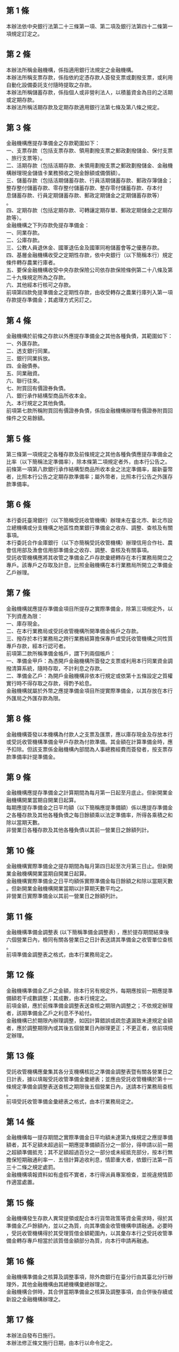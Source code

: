 第 1 條
-------
本辦法依中央銀行法第二十三條第一項、第二項及銀行法第四十二條第一  
項規定訂定之。

第 2 條
-------
本辦法所稱金融機構，係指適用銀行法規定之金融機構。                
本辦法所稱支票存款，係指依約定憑存款人簽發支票或劃撥支票，或利用  
自動化設備委託支付隨時提取之存款。                                
本辦法所稱儲蓄存款，係指個人或非營利法人，以積蓄資金為目的之活期  
或定期存款。                                                      
本辦法所稱活期存款及定期存款適用銀行法第七條及第八條之規定。

第 3 條
-------
金融機構應提存準備金之存款範圍如下：  
一、支票存款（包括支票存款、領用劃撥支票之郵政劃撥儲金、保付支票  
    、旅行支票等）。  
二、活期存款（包括活期存款、未領用劃撥支票之郵政劃撥儲金、金融機  
    構辦理現金儲值卡業務預收之現金餘額或備償額）。  
三、儲蓄存款（包括活期儲蓄存款、行員活期儲蓄存款、郵政存簿儲金；  
    整存整付儲蓄存款、零存整付儲蓄存款、整存零付儲蓄存款、存本付  
    息儲蓄存款、行員定期儲蓄存款、郵政定期儲金之定期儲蓄存款等）  
    。  
四、定期存款（包括定期存款、可轉讓定期存單、郵政定期儲金之定期存  
    款等）。  
金融機構之下列存款免提存準備金：  
一、同業存款。  
二、公庫存款。  
三、公教人員退休金、國軍退伍金及國軍同袍儲蓄會等之優惠存款。  
四、基層金融機構收受之定期性存款，依中央銀行（以下簡稱本行）規定  
    條件轉存農業行庫者。  
五、要保金融機構收受中央存款保險公司依存款保險條例第二十八條及第  
    二十九條規定所為之存款。  
六、其他經本行核可之存款。  
前項第四款免提準備金之定期性存款，由收受轉存之農業行庫列入第一項  
存款提存準備金；其處理方式另訂之。

第 4 條
-------
金融機構於前條之存款以外應提存準備金之其他各種負債，其範圍如下：  
一、外匯存款。  
二、透支銀行同業。  
三、銀行同業拆放。  
四、金融債券。  
五、同業融資。  
六、聯行往來。  
七、附買回有價證券負債。  
八、銀行承作結構型商品所收本金。  
九、本行規定之其他負債。  
前項第七款所稱附買回有價證券負債，係指金融機構辦理有價證券附買回  
條件之交易餘額。

第 5 條
-------
第三條第一項規定之各種存款及前條規定之其他各種負債應提存準備金之  
比率（以下簡稱法定準備率），除本條第二項規定者外，由本行公告之。  
前條第一項第八款銀行承作結構型商品所收本金之法定準備率，屬新臺幣  
者，比照本行公告之定期存款準備率；屬外幣者，比照本行公告之外匯存  
款準備率。

第 6 條
-------
本行委託臺灣銀行（以下簡稱受託收管機構）辦理未在臺北市、新北市設  
立總機構或分支機構之地區性商業銀行準備金之收存、調整、查核及有關  
事項。  
本行委託合作金庫銀行（以下亦簡稱受託收管機構）辦理信用合作社、農  
會信用部及漁會信用部準備金之收存、調整、查核及有關事項。  
受託收管機構應將其收管之準備金乙戶存款彙總轉存在本行業務局開立之  
專戶。該專戶之存取及計息，比照金融機構在本行業務局所開立之準備金  
乙戶辦理。

第 7 條
-------
金融機構就應提存準備金項目所提存之實際準備金，除第三項規定外，以  
下列資產為限：  
一、庫存現金。  
二、在本行業務局或受託收管機構所開準備金帳戶之存款。  
三、撥存於本行業務局之跨行業務結算擔保專戶或受託收管機構之同性質  
    專戶存款，經本行認可者。  
前項第二款所稱準備金帳戶，謂下列兩個帳戶：  
一、準備金甲戶：為憑開戶金融機構所簽發之支票或利用本行同業資金調  
    撥清算系統，隨時存取，不計利息之存款。  
二、準備金乙戶：為開戶金融機構非依本行規定或依第十五條設定之質權  
    實行時不得存取之存款，得酌予給息。  
金融機構就屬於外幣之應提準備金項目所提實際準備金，以其存放在本行  
外匯局之外匯存款為限。

第 8 條
-------
金融機構簽發以本機構為付款人之支票及匯票，應以庫存現金及存放本行  
或受託收管機構準備金甲戶存款為付款準備。其金額在計算準備金時，應  
予扣除。但該支票係金融機構內部間為人事總務經費而簽發者，按支票存  
款準備率計提準備金。

第 9 條
-------
金融機構應提存準備金之計算期間為每月第一日起至月底止。但新開業金  
融機構開業當期自開業日起算。  
每期應提存準備金之日平均額（以下簡稱應提準備額）係以應提存準備金  
之各種存款及其他各種負債之每日餘額乘以法定準備率，所得各乘積之和  
除以當期天數。  
非營業日各種存款及其他各種負債以其前一營業日之餘額列計。

第 10 條
--------
金融機構實際準備金之提存期間為每月第四日起至次月第三日止。但新開  
業金融機構開業當期自開業日起算。  
金融機構實際準備金之日平均額係實際準備金每日餘額之和除以當期天數  
。但新開業金融機構開業當期以計算期天數平均之。  
非營業日實際準備金以其前一營業日之餘額列計。

第 11 條
--------
金融機構準備金調整表 (以下簡稱準備金調整表) ，應於提存期間結束後  
六個營業日內，檢同有關各營業日之日計表送請其準備金之收管單位查核  
。  
前項準備金調整表之格式，由本行業務局定之。

第 12 條
--------
金融機構準備金乙戶之金額，除本行另有規定外，每期應按前一期應提準  
備額若干成數調整；其成數，由本行規定之。  
前項金額，應於前條準備金調整表送查核之期限內調整之；不依規定辦理  
者，該期準備金乙戶之利息不予給付。  
金融機構已於期限內辦理調整，如因計算錯誤或疏忽遺漏致未達規定金額  
者，應於調整期限內或其後五個營業日內辦理更正；不更正者，依前項規  
定辦理。

第 13 條
--------
受託收管機構應彙集其各分支機構核訖之準備金調整表暨有關各營業日之  
日計表，據以填報受託收管準備金彙總表；並應由受託收管機構於第十一  
條規定準備金調整表送查核之期限後五個營業日內，送請本行業務局查核  
。  
前項受託收管準備金彙總表之格式，由本行業務局定之。

第 14 條
--------
金融機構每一提存期間之實際準備金日平均額未達第九條規定之應提準備  
額者，其不足額未超過前一期應提準備額百分之一部分，得申請以前一期  
之超額準備抵充；其不足額超過百分之一部分或未經抵充部分，按本行無  
擔保短期融通利率一．五倍計算追收利息，情節重大者，依銀行法第一百  
三十二條之規定處罰。  
金融機構填報資料如有虛假不實者，本行得派員專案檢查，並視違規情節  
作適當處置。

第 15 條
--------
金融機構發生存款人異常提領或配合本行貨幣政策等資金需求時，得於其  
準備金乙戶餘額內，並以之為質，向其準備金收管機構申請融通。必要時  
，受託收管機構得於其受理質借金額範圍內，以其彙存本行之受託收管準  
備金轉存專戶相當於該質借金額部分為質，向本行申請再融通。

第 16 條
--------
金融機構準備金之核算及調整事項，除外商銀行在臺分行由其臺北分行辦  
理外，其他金融機構由其總機構彙總辦理之。  
金融機構合併時，其合併當期準備金之核算及調整事項，由合併後存續或  
新設之金融機構辦理之。

第 17 條
--------
本辦法自發布日施行。  
本辦法修正條文施行日期，由本行以命令定之。

